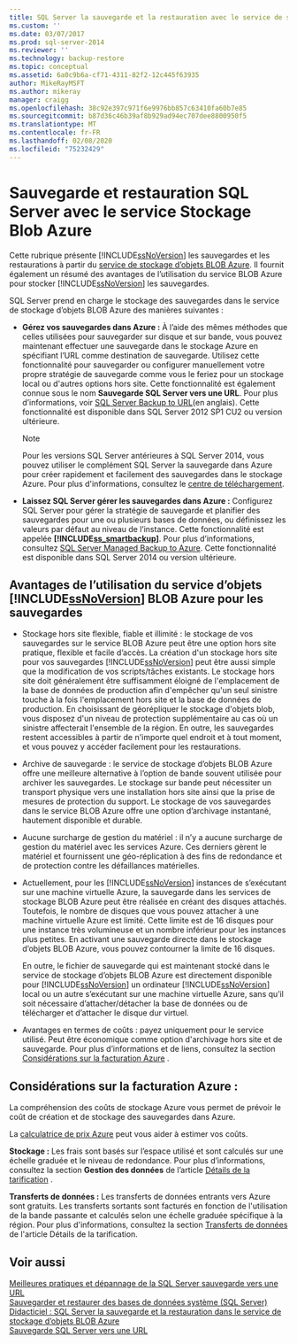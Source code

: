 ```yaml
---
title: SQL Server la sauvegarde et la restauration avec le service de stockage d’objets BLOB Azure | Microsoft Docs
ms.custom: ''
ms.date: 03/07/2017
ms.prod: sql-server-2014
ms.reviewer: ''
ms.technology: backup-restore
ms.topic: conceptual
ms.assetid: 6a0c9b6a-cf71-4311-82f2-12c445f63935
author: MikeRayMSFT
ms.author: mikeray
manager: craigg
ms.openlocfilehash: 38c92e397c971f6e9976bb857c63410fa60b7e85
ms.sourcegitcommit: b87d36c46b39af8b929ad94ec707dee8800950f5
ms.translationtype: MT
ms.contentlocale: fr-FR
ms.lasthandoff: 02/08/2020
ms.locfileid: "75232429"
---
```

# <a name="sql-server-backup-and-restore-with-azure-blob-storage-service"></a>Sauvegarde et restauration SQL Server avec le service Stockage Blob Azure
  Cette rubrique présente [!INCLUDE[ssNoVersion](../../includes/ssnoversion-md.md)] les sauvegardes et les restaurations à partir du [service de stockage d’objets BLOB Azure](https://www.windowsazure.com/develop/net/how-to-guides/blob-storage/). Il fournit également un résumé des avantages de l’utilisation du service BLOB Azure pour stocker [!INCLUDE[ssNoVersion](../../includes/ssnoversion-md.md)] les sauvegardes.  
  
 SQL Server prend en charge le stockage des sauvegardes dans le service de stockage d’objets BLOB Azure des manières suivantes :  
  
-   **Gérez vos sauvegardes dans Azure :** À l’aide des mêmes méthodes que celles utilisées pour sauvegarder sur disque et sur bande, vous pouvez maintenant effectuer une sauvegarde dans le stockage Azure en spécifiant l’URL comme destination de sauvegarde.  Utilisez cette fonctionnalité pour sauvegarder ou configurer manuellement votre propre stratégie de sauvegarde comme vous le feriez pour un stockage local ou d'autres options hors site. Cette fonctionnalité est également connue sous le nom **Sauvegarde SQL Server vers une URL**. Pour plus d’informations, voir [SQL Server Backup to URL](sql-server-backup-to-url.md)(en anglais). Cette fonctionnalité est disponible dans SQL Server 2012 SP1 CU2 ou version ultérieure.  
  
    > [!NOTE]  
    >  Pour les versions SQL Server antérieures à SQL Server 2014, vous pouvez utiliser le complément SQL Server la sauvegarde dans Azure pour créer rapidement et facilement des sauvegardes dans le stockage Azure. Pour plus d'informations, consultez le [centre de téléchargement](https://go.microsoft.com/fwlink/?LinkID=324399).  
  
-   **Laissez SQL Server gérer les sauvegardes dans Azure :** Configurez SQL Server pour gérer la stratégie de sauvegarde et planifier des sauvegardes pour une ou plusieurs bases de données, ou définissez les valeurs par défaut au niveau de l’instance. Cette fonctionnalité est appelée **[!INCLUDE[ss_smartbackup](../../includes/ss-smartbackup-md.md)]**. Pour plus d’informations, consultez [SQL Server Managed Backup to Azure](sql-server-managed-backup-to-microsoft-azure.md). Cette fonctionnalité est disponible dans SQL Server 2014 ou version ultérieure.  
  
## <a name="benefits-of-using-the-azure-blob-service-for-includessnoversionincludesssnoversion-mdmd-backups"></a>Avantages de l’utilisation du service d’objets [!INCLUDE[ssNoVersion](../../includes/ssnoversion-md.md)] BLOB Azure pour les sauvegardes  
  
-   Stockage hors site flexible, fiable et illimité : le stockage de vos sauvegardes sur le service BLOB Azure peut être une option hors site pratique, flexible et facile d’accès. La création d'un stockage hors site pour vos sauvegardes [!INCLUDE[ssNoVersion](../../includes/ssnoversion-md.md)] peut être aussi simple que la modification de vos scripts/tâches existants. Le stockage hors site doit généralement être suffisamment éloigné de l'emplacement de la base de données de production afin d'empêcher qu'un seul sinistre touche à la fois l'emplacement hors site et la base de données de production. En choisissant de géorépliquer le stockage d'objets blob, vous disposez d'un niveau de protection supplémentaire au cas où un sinistre affecterait l'ensemble de la région. En outre, les sauvegardes restent accessibles à partir de n'importe quel endroit et à tout moment, et vous pouvez y accéder facilement pour les restaurations.  
  
-   Archive de sauvegarde : le service de stockage d’objets BLOB Azure offre une meilleure alternative à l’option de bande souvent utilisée pour archiver les sauvegardes. Le stockage sur bande peut nécessiter un transport physique vers une installation hors site ainsi que la prise de mesures de protection du support. Le stockage de vos sauvegardes dans le service BLOB Azure offre une option d’archivage instantané, hautement disponible et durable.  
  
-   Aucune surcharge de gestion du matériel : il n’y a aucune surcharge de gestion du matériel avec les services Azure. Ces derniers gèrent le matériel et fournissent une géo-réplication à des fins de redondance et de protection contre les défaillances matérielles.  
  
-   Actuellement, pour les [!INCLUDE[ssNoVersion](../../includes/ssnoversion-md.md)] instances de s’exécutant sur une machine virtuelle Azure, la sauvegarde dans les services de stockage BLOB Azure peut être réalisée en créant des disques attachés. Toutefois, le nombre de disques que vous pouvez attacher à une machine virtuelle Azure est limité. Cette limite est de 16 disques pour une instance très volumineuse et un nombre inférieur pour les instances plus petites. En activant une sauvegarde directe dans le stockage d’objets BLOB Azure, vous pouvez contourner la limite de 16 disques.  
  
     En outre, le fichier de sauvegarde qui est maintenant stocké dans le service de stockage d’objets BLOB Azure est directement disponible pour [!INCLUDE[ssNoVersion](../../includes/ssnoversion-md.md)] un ordinateur [!INCLUDE[ssNoVersion](../../includes/ssnoversion-md.md)] local ou un autre s’exécutant sur une machine virtuelle Azure, sans qu’il soit nécessaire d’attacher/détacher la base de données ou de télécharger et d’attacher le disque dur virtuel.  
  
-   Avantages en termes de coûts : payez uniquement pour le service utilisé. Peut être économique comme option d'archivage hors site et de sauvegarde. Pour plus d’informations et de liens, consultez la section [Considérations sur la facturation Azure](#Billing) .  
  
##  <a name="Billing"></a>Considérations sur la facturation Azure :  
 La compréhension des coûts de stockage Azure vous permet de prévoir le coût de création et de stockage des sauvegardes dans Azure.  
  
 La [calculatrice de prix Azure](https://go.microsoft.com/fwlink/?LinkId=277060) peut vous aider à estimer vos coûts.  
  
 **Stockage :** Les frais sont basés sur l’espace utilisé et sont calculés sur une échelle graduée et le niveau de redondance. Pour plus d’informations, consultez la section **Gestion des données** de l’article [Détails de la tarification](https://go.microsoft.com/fwlink/?LinkId=277059) .  
  
 **Transferts de données :** Les transferts de données entrants vers Azure sont gratuits. Les transferts sortants sont facturés en fonction de l'utilisation de la bande passante et calculés selon une échelle graduée spécifique à la région. Pour plus d'informations, consultez la section [Transferts de données](https://go.microsoft.com/fwlink/?LinkId=277061) de l'article Détails de la tarification.  
  
## <a name="see-also"></a>Voir aussi  
 [Meilleures pratiques et dépannage de la SQL Server sauvegarde vers une URL](sql-server-backup-to-url-best-practices-and-troubleshooting.md)   
 [Sauvegarder et restaurer des bases de données système &#40;SQL Server&#41;](back-up-and-restore-of-system-databases-sql-server.md)   
 [Didacticiel : SQL Server la sauvegarde et la restauration dans le service de stockage d’objets BLOB Azure](../tutorial-sql-server-backup-and-restore-to-azure-blob-storage-service.md)   
 [Sauvegarde SQL Server vers une URL](sql-server-backup-to-url.md)  
  
